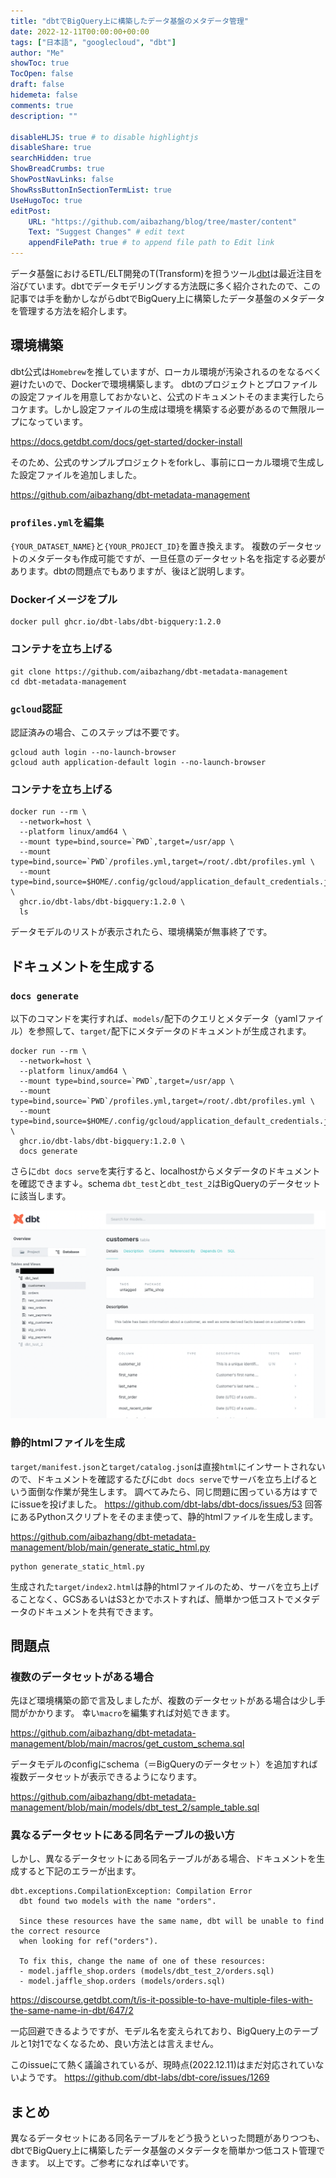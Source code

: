 ```yaml
---
title: "dbtでBigQuery上に構築したデータ基盤のメタデータ管理"
date: 2022-12-11T00:00:00+00:00
tags: ["日本語", "googlecloud", "dbt"]
author: "Me"
showToc: true
TocOpen: false
draft: false
hidemeta: false
comments: true
description: ""

disableHLJS: true # to disable highlightjs
disableShare: true
searchHidden: true
ShowBreadCrumbs: true
ShowPostNavLinks: false
ShowRssButtonInSectionTermList: true
UseHugoToc: true
editPost:
    URL: "https://github.com/aibazhang/blog/tree/master/content"
    Text: "Suggest Changes" # edit text
    appendFilePath: true # to append file path to Edit link
---
```


データ基盤におけるETL/ELT開発のT(Transform)を担うツール[dbt](https://www.getdbt.com/)は最近注目を浴びています。dbtでデータモデリングする方法既に多く紹介されたので、この記事では手を動かしながらdbtでBigQuery上に構築したデータ基盤のメタデータを管理する方法を紹介します。


## 環境構築


dbt公式は`Homebrew`を推していますが、ローカル環境が汚染されるのをなるべく避けたいので、Dockerで環境構築します。
dbtのプロジェクトとプロファイルの設定ファイルを用意しておかないと、公式のドキュメントそのまま実行したらコケます。しかし設定ファイルの生成は環境を構築する必要があるので無限ループになっています。

https://docs.getdbt.com/docs/get-started/docker-install

そのため、公式のサンプルプロジェクトをforkし、事前にローカル環境で生成した設定ファイルを追加しました。

https://github.com/aibazhang/dbt-metadata-management

### `profiles.yml`を編集

`{YOUR_DATASET_NAME}`と`{YOUR_PROJECT_ID}`を置き換えます。
複数のデータセットのメタデータも作成可能ですが、一旦任意のデータセット名を指定する必要があります。dbtの問題点でもありますが、後ほど説明します。

### Dockerイメージをプル

```console
docker pull ghcr.io/dbt-labs/dbt-bigquery:1.2.0
```

### コンテナを立ち上げる

```console
git clone https://github.com/aibazhang/dbt-metadata-management
cd dbt-metadata-management
```

### `gcloud`認証

認証済みの場合、このステップは不要です。

```console
gcloud auth login --no-launch-browser
gcloud auth application-default login --no-launch-browser
```

### コンテナを立ち上げる

```console
docker run --rm \
  --network=host \
  --platform linux/amd64 \
  --mount type=bind,source=`PWD`,target=/usr/app \
  --mount type=bind,source=`PWD`/profiles.yml,target=/root/.dbt/profiles.yml \
  --mount type=bind,source=$HOME/.config/gcloud/application_default_credentials.json,target=/root/.config/gcloud/application_default_credentials.json \
  ghcr.io/dbt-labs/dbt-bigquery:1.2.0 \
  ls
```

データモデルのリストが表示されたら、環境構築が無事終了です。

## ドキュメントを生成する

### `docs generate`

以下のコマンドを実行すれば、`models/`配下のクエリとメタデータ（yamlファイル）を参照して、`target/`配下にメタデータのドキュメントが生成されます。

```console
docker run --rm \
  --network=host \
  --platform linux/amd64 \
  --mount type=bind,source=`PWD`,target=/usr/app \
  --mount type=bind,source=`PWD`/profiles.yml,target=/root/.dbt/profiles.yml \
  --mount type=bind,source=$HOME/.config/gcloud/application_default_credentials.json,target=/root/.config/gcloud/application_default_credentials.json \
  ghcr.io/dbt-labs/dbt-bigquery:1.2.0 \
  docs generate
```

さらに`dbt docs serve`を実行すると、localhostからメタデータのドキュメントを確認できます↓。schema `dbt_test`と`dbt_test_2`はBigQueryのデータセットに該当します。

![](images/fadc7e047002-20221207.png)

### 静的htmlファイルを生成

`target/manifest.json`と`target/catalog.json`は直接`html`にインサートされないので、ドキュメントを確認するたびに`dbt docs serve`でサーバを立ち上げるという面倒な作業が発生します。
調べてみたら、同じ問題に困っている方はすでにissueを投げました。
https://github.com/dbt-labs/dbt-docs/issues/53
回答にあるPythonスクリプトをそのまま使って、静的htmlファイルを生成します。

https://github.com/aibazhang/dbt-metadata-management/blob/main/generate_static_html.py

```console
python generate_static_html.py
```

生成された`target/index2.html`は静的htmlファイルのため、サーバを立ち上げることなく、GCSあるいはS3とかでホストすれば、簡単かつ低コストでメタデータのドキュメントを共有できます。

## 問題点

### 複数のデータセットがある場合

先ほど環境構築の節で言及しましたが、複数のデータセットがある場合は少し手間がかかります。
幸い`macro`を編集すれば対処できます。

https://github.com/aibazhang/dbt-metadata-management/blob/main/macros/get_custom_schema.sql

データモデルのconfigにschema（＝BigQueryのデータセット）を追加すれば複数データセットが表示できるようになります。

https://github.com/aibazhang/dbt-metadata-management/blob/main/models/dbt_test_2/sample_table.sql

### 異なるデータセットにある同名テーブルの扱い方

しかし、異なるデータセットにある同名テーブルがある場合、ドキュメントを生成すると下記のエラーが出ます。

```console
dbt.exceptions.CompilationException: Compilation Error
  dbt found two models with the name "orders".
  
  Since these resources have the same name, dbt will be unable to find the correct resource
  when looking for ref("orders").
  
  To fix this, change the name of one of these resources:
  - model.jaffle_shop.orders (models/dbt_test_2/orders.sql)
  - model.jaffle_shop.orders (models/orders.sql)
```

https://discourse.getdbt.com/t/is-it-possible-to-have-multiple-files-with-the-same-name-in-dbt/647/2

一応回避できるようですが、モデル名を変えられており、BigQuery上のテーブルと1対1でなくなるため、良い方法とは言えません。


このissueにて熱く議論されているが、現時点(2022.12.11)はまだ対応されていないようです。
https://github.com/dbt-labs/dbt-core/issues/1269


## まとめ

異なるデータセットにある同名テーブルをどう扱うといった問題がありつつも、dbtでBigQuery上に構築したデータ基盤のメタデータを簡単かつ低コスト管理できます。
以上です。ご参考になれば幸いです。

